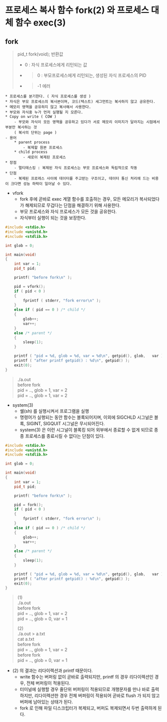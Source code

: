 # 프로세스 복사 함수 fork(2) 와 프로세스 대체 함수 exec(3)

## fork

> pid_t fork(void);
> 반환값
>	* 0 : 자식 프로세스에게 리턴되는 값
>	* >0 : 부모프로세스에게 리턴되는, 생성된 자식 프로세스의 PID
>	* > -1 에러

	* 프로세스를 분기한다. ( 자식 프로세스를 생성 )
	* 자식은 부모 프로세스의 복사본이며, 코드(텍스트) 세그먼트는 복사하지 않고 공유한다.
	* 메모리 영역을 공유하지 않고 복사해서 사용한다.
	* 부모와 자식중 누가 먼저 실행될 지 모른다.
	* Copy on write ( COW )
		- 부모와 자식이 모든 영역을 공유하고 있다가 서로 메모리 이미지가 달라지는 시점에서 부분만 복사하는 것 
		( 복사의 단위는 page )
	- 용어
		* parent process
			- 복제할 원본 프로세스
		* child process
			- 새로이 복제된 프로세스
	* 장점
		- 멀티태스킹 : 복제된 자식 프로세스는 부모 프로세스와 독립적으로 작동
	* 단점
		- 복제된 프로레스 사이에 데이터를 주고받는 구조이고, 데이터 통신 처리에 드는 비용이 크다면 성능 하락이 일어날 수 있다.

* vfork
	* fork 후에 곧바로 exec 계열 함수를 호출하는 경우, 모든 메모리가 복사되었다가 해제되므로 무겁다는 단점을 해결하기 위해 사용한다.
	* 부모 프로세스와 자식 프로세스가 모든 것을 공유한다.
	* 자식부터 실행이 되는 것을 보장한다.


```c++
#include <stdio.h>                                                
#include <unistd.h>
#include <stdlib.h>

int glob = 0;

int main(void)
{
	int var = 1;
	pid_t pid;

	printf( "before fork\n" );

	pid = vfork();
	if ( pid < 0 )
	{
		fprintf ( stderr, "fork error\n" );
	}
	else if ( pid == 0 ) /* child */
	{
		glob++;
		var++;
	}
	else /* parent */
	{
		sleep(1);
	}

	printf ( "pid = %d, glob = %d, var = %d\n", getpid(), glob,   var );
	printf ( "after printf getpid() : %d\n", getpid() );
	exit(0);
}

```  
> ./a.out  
> before fork  
> pid = .., glob = 1, var = 2  
> pid = .., glob = 1, var = 2  
  

* system(3)
	- 쉘(sh) 를 실행시켜서 프로그램을 실행
	- 명령어가 실행되는 동안 함수는 블록되어지며, 이외에 SIGCHLD 시그널은 블록, SIGINT, SIGQUIT 시그널은 무시되어진다.
	- system(3) 은 이런 시그널이 블록킹 되어 외부에서 종료할 수 없게 되므로 종종 프로세스를 종료시킬 수 없다는 단점이 있다.




```c++
#include <stdio.h>                                                
#include <unistd.h>
#include <stdlib.h>

int glob = 0;

int main(void)
{
	int var = 1;
	pid_t pid;

	printf( "before fork\n" );

	pid = fork();
	if ( pid < 0 )
	{
		fprintf ( stderr, "fork error\n" );
	}
	else if ( pid == 0 ) /* child */
	{
		glob++;
		var++;
	}
	else /* parent */
	{
		sleep(1);
	}

	printf ( "pid = %d, glob = %d, var = %d\n", getpid(), glob,   var );
	printf ( "after printf getpid() : %d\n", getpid() );
	exit(0);
}

```
> (1)  
> ./a.out  
> before fork  
> pid = .., glob = 1, var = 2  
> pid = .., glob = 0, var = 1  
>  
> (2)  
> ./a.out > a.txt  
> cat a.txt  
> before fork  
> pid = .., glob = 1, var = 2  
> before fork  
> pid = .., glob = 0, var = 1  


* (2) 의 결과는 리다이렉션과 printf 때문이다.
	* write 함수는 버퍼링 없이 곧바로 출력되지만, printf 의 경우 리다이렉션인 경우, 전체 버퍼링이 적용된다.
	* 터미널에 실행할 경우 줄단위 버퍼링이 적용되므로 개행문자를 만나 바로 출력하지만,
	리다이렉션한 경우 전체 버퍼링이 적용되어 곧바로 flush 가 되지 않고 버퍼에 남아있는 상태가 된다.
	* fork 로 인해 파일 디스크립터가 복제되고, 버퍼도 복제되면서
	두번 출력하게 된다.
#
